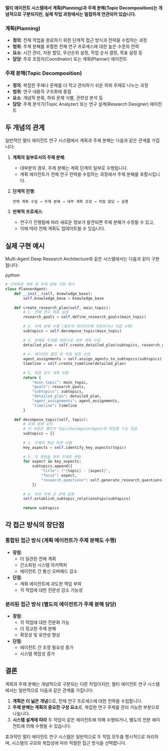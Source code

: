 **멀티 에이전트 시스템에서 계획(Planning)과 주제 분해(Topic Decomposition)는 개념적으로 구분되지만, 실제 작업 과정에서는 밀접하게 연관되어 있습니다.**
### 계획(Planning)

- **정의**: 전체 작업을 완료하기 위한 단계적 접근 방식과 전략을 수립하는 과정
- **범위**: 주제 분해를 포함한 전체 연구 프로세스에 대한 높은 수준의 전략
- **요소**: 시간 관리, 자원 할당, 우선순위 설정, 작업 순서 결정, 목표 설정 등
- **담당**: 주로 조정자(Coordinator) 또는 계획(Planner) 에이전트

### 주제 분해(Topic Decomposition)

- **정의**: 복잡한 주제나 문제를 더 작고 관리하기 쉬운 하위 주제로 나누는 과정
- **범위**: 연구 내용의 구조화에 중점
- **요소**: 개념적 분류, 하위 문제 식별, 관련성 분석 등
- **담당**: 주제 분석가(Topic Analyzer) 또는 연구 설계(Research Designer) 에이전트

## 두 개념의 관계

일반적인 멀티 에이전트 연구 시스템에서 계획과 주제 분해는 다음과 같은 관계를 가집니다:

1. **계획의 일부로서의 주제 분해**:
    - 대부분의 경우, 주제 분해는 계획 단계의 일부로 수행됩니다.
    - 계획 에이전트가 전체 연구 전략을 수립하는 과정에서 주제 분해를 포함시킵니다.
2. **단계적 진행**:
    
    ```
    전체 계획 수립 → 주제 분해 → 세부 계획 조정 → 작업 할당 → 실행
    ```
    
3. **반복적 프로세스**:
    - 연구가 진행됨에 따라 새로운 정보가 발견되면 주제 분해가 수정될 수 있고,
    - 이에 따라 전체 계획도 업데이트될 수 있습니다.

## 실제 구현 예시

Multi-Agent Deep Research Architecture와 같은 시스템에서는 다음과 같이 구현됩니다:

python

```python
# 간략화된 계획 및 주제 분해 구현 예시
class PlannerAgent:
    def __init__(self, knowledge_base):
        self.knowledge_base = knowledge_base
        
    def create_research_plan(self, main_topic):
        # 1. 전체 연구 목표 설정
        research_goals = self.define_research_goals(main_topic)
        
        # 2. 주제 분해 수행 (별도의 에이전트에 위임하거나 직접 수행)
        subtopics = self.decompose_topic(main_topic)
        
        # 3. 분해된 주제를 바탕으로 세부 계획 수립
        detailed_plan = self.create_detailed_plan(subtopics, research_goals)
        
        # 4. 에이전트 할당 및 작업 일정 수립
        agent_assignments = self.assign_agents_to_subtopics(subtopics)
        timeline = self.create_timeline(detailed_plan)
        
        # 5. 최종 연구 계획 반환
        return {
            "main_topic": main_topic,
            "goals": research_goals,
            "subtopics": subtopics,
            "detailed_plan": detailed_plan,
            "agent_assignments": agent_assignments,
            "timeline": timeline
        }
    
    def decompose_topic(self, topic):
        # 주제 분해 로직
        # 이 부분은 별도의 TopicDecomposerAgent에 위임할 수도 있음
        subtopics = []
        
        # 1. 주제의 핵심 측면 식별
        key_aspects = self.identify_key_aspects(topic)
        
        # 2. 각 측면을 하위 주제로 변환
        for aspect in key_aspects:
            subtopics.append({
                "title": f"{topic} - {aspect}",
                "focus": aspect,
                "research_questions": self.generate_research_questions(topic, aspect)
            })
        
        # 3. 하위 주제 간 관계 설정
        self.establish_subtopic_relationships(subtopics)
        
        return subtopics
```

## 각 접근 방식의 장단점

### 통합된 접근 방식 (계획 에이전트가 주제 분해도 수행)

- **장점**:
    - 더 일관된 전체 계획
    - 간소화된 시스템 아키텍처
    - 에이전트 간 통신 오버헤드 감소
- **단점**:
    - 계획 에이전트에 과도한 책임 부여
    - 각 작업에 대한 전문성 감소 가능성

### 분리된 접근 방식 (별도의 에이전트가 주제 분해 담당)

- **장점**:
    - 각 작업에 대한 전문화 가능
    - 더 정교한 주제 분해
    - 확장성 및 유연성 향상
- **단점**:
    - 에이전트 간 조정 필요성 증가
    - 시스템 복잡성 증가

## 결론

계획과 주제 분해는 개념적으로 구분되는 다른 작업이지만, 멀티 에이전트 연구 시스템에서는 일반적으로 다음과 같은 관계를 가집니다:

1. **계획은 더 넓은 개념**으로, 전체 연구 프로세스에 대한 전략을 수립합니다.
2. **주제 분해는 계획의 중요한 구성 요소**로, 복잡한 연구 주제를 관리 가능한 부분으로 나눕니다.
3. **시스템 설계에 따라** 두 작업이 같은 에이전트에 의해 수행되거나, 별도의 전문 에이전트에 의해 수행될 수 있습니다.

효과적인 멀티 에이전트 연구 시스템은 일반적으로 두 작업 모두를 명시적으로 처리하며, 시스템의 규모와 복잡성에 따라 적절한 접근 방식을 선택합니다.